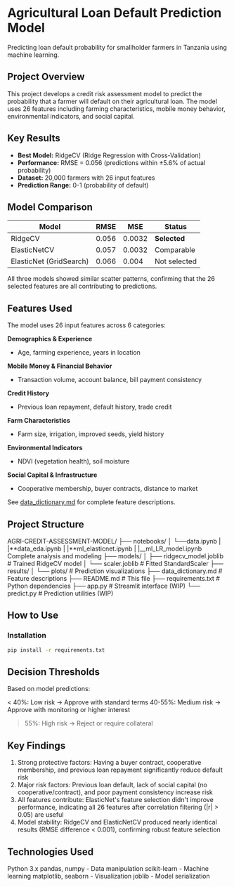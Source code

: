 # Agricultural Loan Default Prediction Model

Predicting loan default probability for smallholder farmers in Tanzania using machine learning.

## Project Overview

This project develops a credit risk assessment model to predict the probability that a farmer will default on their agricultural loan. The model uses 26 features including farming characteristics, mobile money behavior, environmental indicators, and social capital.

## Key Results

- **Best Model:** RidgeCV (Ridge Regression with Cross-Validation)
- **Performance:** RMSE = 0.056 (predictions within ±5.6% of actual probability)
- **Dataset:** 20,000 farmers with 26 input features
- **Prediction Range:** 0-1 (probability of default)

## Model Comparison

| Model                   | RMSE  | MSE    | Status       |
| ----------------------- | ----- | ------ | ------------ |
| RidgeCV                 | 0.056 | 0.0032 | **Selected** |
| ElasticNetCV            | 0.057 | 0.0032 | Comparable   |
| ElasticNet (GridSearch) | 0.066 | 0.004  | Not selected |

All three models showed similar scatter patterns, confirming that the 26 selected features are all contributing to predictions.

## Features Used

The model uses 26 input features across 6 categories:

**Demographics & Experience**

- Age, farming experience, years in location

**Mobile Money & Financial Behavior**

- Transaction volume, account balance, bill payment consistency

**Credit History**

- Previous loan repayment, default history, trade credit

**Farm Characteristics**

- Farm size, irrigation, improved seeds, yield history

**Environmental Indicators**

- NDVI (vegetation health), soil moisture

**Social Capital & Infrastructure**

- Cooperative membership, buyer contracts, distance to market

See [data_dictionary.md](data_dictionary.md) for complete feature descriptions.

## Project Structure

AGRI-CREDIT-ASSESSMENT-MODEL/
├── notebooks/
│ └──data.ipynb
| |**data_eda.ipynb
| |**ml_elasticnet.ipynb
| |\_\_ml_LR_model.ipynb
Complete analysis and modeling
├── models/
│ ├── ridgecv_model.joblib # Trained RidgeCV model
│ └── scaler.joblib # Fitted StandardScaler
├── results/
│ └── plots/ # Prediction visualizations
├── data_dictionary.md # Feature descriptions
├── README.md # This file
├── requirements.txt # Python dependencies
├── app.py # Streamlit interface (WIP)
└── predict.py # Prediction utilities (WIP)

## How to Use

### Installation

```bash
pip install -r requirements.txt

```

## Decision Thresholds

Based on model predictions:

< 40%: Low risk → Approve with standard terms
40-55%: Medium risk → Approve with monitoring or higher interest

> 55%: High risk → Reject or require collateral

## Key Findings

1. Strong protective factors: Having a buyer contract, cooperative membership, and previous loan repayment significantly reduce default risk
2. Major risk factors: Previous loan default, lack of social capital (no cooperative/contract), and poor payment consistency increase risk
3. All features contribute: ElasticNet's feature selection didn't improve performance, indicating all 26 features after correlation filtering (|r| > 0.05) are useful
4. Model stability: RidgeCV and ElasticNetCV produced nearly identical results (RMSE difference < 0.001), confirming robust feature selection

## Technologies Used

Python 3.x
pandas, numpy - Data manipulation
scikit-learn - Machine learning
matplotlib, seaborn - Visualization
joblib - Model serialization
